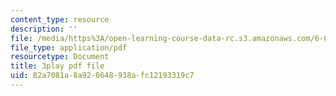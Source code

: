 ```yaml
---
content_type: resource
description: ''
file: /media/https%3A/open-learning-course-data-rc.s3.amazonaws.com/6-042j-mathematics-for-computer-science-spring-2015/82a7081a8a928648938afc12193319c7_5hETv64GIuE.pdf
file_type: application/pdf
resourcetype: Document
title: 3play pdf file
uid: 82a7081a-8a92-8648-938a-fc12193319c7
---
```

